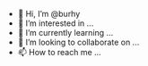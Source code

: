 - 👋 Hi, I’m @burhy
- 👀 I’m interested in ...
- 🌱 I’m currently learning ...
- 💞️ I’m looking to collaborate on ...
- 📫 How to reach me ...

<!---
burhy/burhy is a ✨ special ✨ repository because its `README.md` (this file) appears on your GitHub profile.
You can click the Preview link to take a look at your changes.
--->
